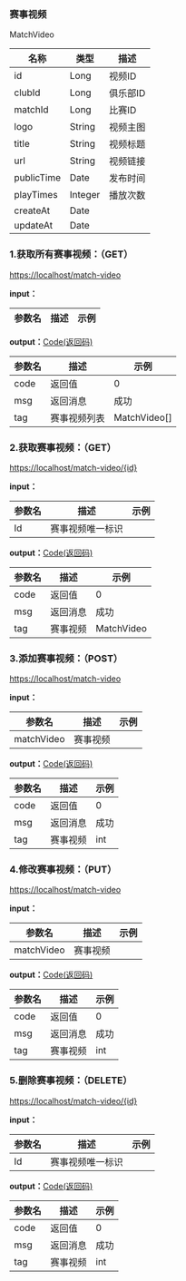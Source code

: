 ### 赛事视频 ###
<A NAME="MatchVideo">MatchVideo</A>

名称|类型|描述
-|-|-
id                  |Long      |视频ID
clubId              |Long      |俱乐部ID
matchId             |Long      |比赛ID
logo                |String    |视频主图
title               |String    |视频标题
url                 |String    |视频链接
publicTime          |Date      |发布时间
playTimes           |Integer   |播放次数
createAt            |Date      |
updateAt            |Date      |

### 1.获取所有赛事视频：（GET） ###
[https://localhost/match-video](https://localhost/match-video)

**input：**

参数名 		|描述	|示例
 --------- | ------|------

**output：**<A HREF="#Code">Code(返回码)</A>

参数名 		|描述	|示例
 --------- | ------|------
code 		|返回值	|0
msg			|返回消息|成功
tag         |赛事视频列表|MatchVideo[]

### 2.获取赛事视频：（GET） ###
[https://localhost/match-video/{id}](https://localhost/match-video/{id})

**input：**

参数名 		|描述	|示例
 --------- | ------|------
Id| 赛事视频唯一标识 |   

**output：**<A HREF="#Code">Code(返回码)</A>

参数名 		|描述	|示例
 --------- | ------|------
code 		|返回值	|0
msg			|返回消息|成功
tag         |赛事视频|MatchVideo

### 3.添加赛事视频：（POST） ###
[https://localhost/match-video](https://localhost/match-video)

**input：**

参数名 		|描述	|示例
 --------- | ------|------
matchVideo| 赛事视频 |   

**output：**<A HREF="#Code">Code(返回码)</A>

参数名 		|描述	|示例
 --------- | ------|------
code 		|返回值	|0
msg			|返回消息|成功
tag         |赛事视频|int

### 4.修改赛事视频：（PUT） ###
[https://localhost/match-video](https://localhost/match-video)

**input：**

参数名 		|描述	|示例
 --------- | ------|------
matchVideo| 赛事视频 |   

**output：**<A HREF="#Code">Code(返回码)</A>

参数名 		|描述	|示例
 --------- | ------|------
code 		|返回值	|0
msg			|返回消息|成功
tag         |赛事视频|int

### 5.删除赛事视频：（DELETE） ###
[https://localhost/match-video/{id}](https://localhost/match-video/{id})

**input：**

参数名 		|描述	|示例
 --------- | ------|------
Id| 赛事视频唯一标识 |   

**output：**<A HREF="#Code">Code(返回码)</A>

参数名 		|描述	|示例
 --------- | ------|------
code 		|返回值	|0
msg			|返回消息|成功
tag         |赛事视频|int


